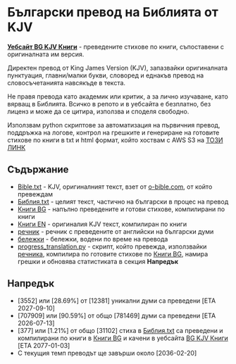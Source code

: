 # Български превод на Библията от KJV
**[Уебсайт BG KJV Книги](http://site-for-kjv-bg-translation.s3-website-us-east-1.amazonaws.com/)** - преведените стихове по книги, съпоставени с оригиналната им версия.

Директен превод от King James Version (KJV), запазвайки оригиналната пунктуация, главни/малки букви, словоред и еднакъв превод на словосъчетанията навсякъде в текста.

Не правя превода като академик или критик, а за лично изучаване, като вярващ в Библията. Всичко в репото и в уебсайта е безплатно, без лиценз и може да се цитира, използва и споделя свободно.

Използвам python скриптове за автоматизация на първичния превод, поддръжка на логове, контрол на грешките и генериране на готовите стихове по книги в txt и html формат, който хоствам с AWS S3 на [ТОЗИ ЛИНК](http://site-for-kjv-bg-translation.s3-website-us-east-1.amazonaws.com/)

## Съдържание

- [Bible.txt](https://github.com/TraxData313/KJV-BG-translation/blob/main/kjb-en/Bible.txt) - KJV, оригиналният текст, взет от [o-bible.com](https://www.o-bible.com/download/kjv.txt), от който превеждам
- [Библия.txt](https://github.com/TraxData313/KJV-BG-translation/blob/main/kjb-bg/%D0%91%D0%B8%D0%B1%D0%BB%D0%B8%D1%8F.txt) - целият текст, частично на български в процес на превод
- [Книги BG](https://github.com/TraxData313/KJV-BG-translation/tree/main/kjb-bg/compiled_text_by_books) - напълно преведените и готови стихове, компилирани по книги
- [Книги EN](https://github.com/TraxData313/KJV-BG-translation/tree/main/kjb-en/compiled_text_by_books) - оригиналия KJV текст, компилиран по книги
- [речник](https://github.com/TraxData313/KJV-BG-translation/blob/main/%D1%80%D0%B5%D1%87%D0%BD%D0%B8%D0%BA.txt) - речник с преведените от английски на български думи
- [бележки](https://github.com/TraxData313/KJV-BG-translation/blob/main/translation_decision_notes.txt) - бележки, водени по време на превода
- [progress_translation.py](https://github.com/TraxData313/KJV-BG-translation/blob/main/progress_translation.py) - скрипт, който превежда, използвайки [речника](https://github.com/TraxData313/KJV-BG-translation/blob/main/%D1%80%D0%B5%D1%87%D0%BD%D0%B8%D0%BA.txt), компилира по готовите стихове по [Книги BG](https://github.com/TraxData313/KJV-BG-translation/tree/main/kjb-bg/compiled_text_by_books), намира грешки и обновява статистиката в секция **Напредък**

## Напредък
- [3552] или [28.69%] от [12381] уникални думи са преведени [ETA 2027-09-10]
- [707909] или [90.59%] от общо [781469] думи са преведени [ETA 2026-07-13]
- [377] или [1.21%] от общо [31102] стиха в [Библия.txt](https://github.com/TraxData313/KJV-BG-translation/blob/main/kjb-bg/%D0%91%D0%B8%D0%B1%D0%BB%D0%B8%D1%8F.txt) са преведени и компилирани по книги в [Книги BG](https://github.com/TraxData313/KJV-BG-translation/tree/main/kjb-bg/compiled_text_by_books) и качени в уебсайта [BG KJV Книги](http://site-for-kjv-bg-translation.s3-website-us-east-1.amazonaws.com/)  [ETA 2077-01-03]
- С текущия темп преводът ще завърши около [2036-02-20]
